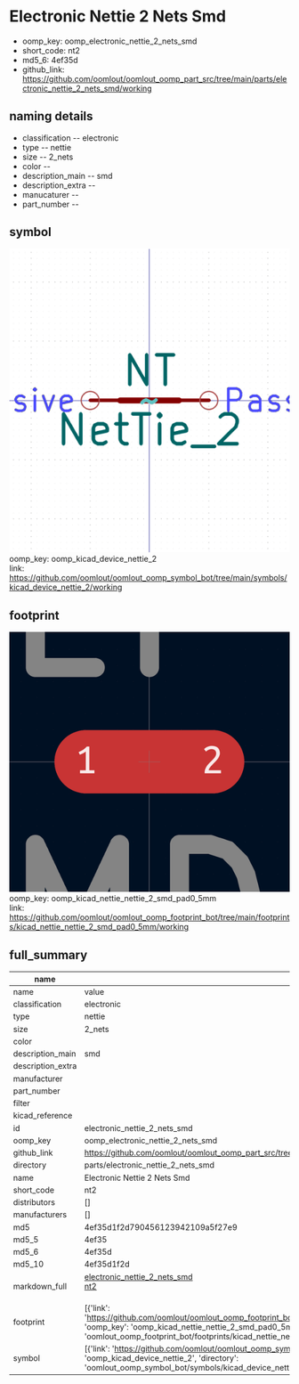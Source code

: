 # Electronic Nettie 2 Nets Smd

  
* oomp_key: oomp_electronic_nettie_2_nets_smd 
* short_code: nt2
* md5_6: 4ef35d  
* github_link: https://github.com/oomlout/oomlout_oomp_part_src/tree/main/parts/electronic_nettie_2_nets_smd/working  
## naming details
* classification -- electronic
* type -- nettie
* size -- 2_nets
* color -- 
* description_main -- smd
* description_extra -- 
* manucaturer -- 
* part_number -- 



## symbol

![](symbol/0/working/working_600.png)  
oomp_key: oomp_kicad_device_nettie_2  
link: https://github.com/oomlout/oomlout_oomp_symbol_bot/tree/main/symbols/kicad_device_nettie_2/working  

## footprint

![](footprint/0/working/working_600.png)  
oomp_key: oomp_kicad_nettie_nettie_2_smd_pad0_5mm  
link: https://github.com/oomlout/oomlout_oomp_footprint_bot/tree/main/footprints/kicad_nettie_nettie_2_smd_pad0_5mm/working  

## full_summary
| name | value | 
| --- | --- | 
| name | value | 
| classification | electronic | 
| type | nettie | 
| size | 2_nets | 
| color |  | 
| description_main | smd | 
| description_extra |  | 
| manufacturer |  | 
| part_number |  | 
| filter |  | 
| kicad_reference |  | 
| id | electronic_nettie_2_nets_smd | 
| oomp_key | oomp_electronic_nettie_2_nets_smd | 
| github_link | https://github.com/oomlout/oomlout_oomp_part_src/tree/main/parts/electronic_nettie_2_nets_smd/working | 
| directory | parts/electronic_nettie_2_nets_smd | 
| name | Electronic Nettie 2 Nets Smd | 
| short_code | nt2 | 
| distributors | [] | 
| manufacturers | [] | 
| md5 | 4ef35d1f2d790456123942109a5f27e9 | 
| md5_5 | 4ef35 | 
| md5_6 | 4ef35d | 
| md5_10 | 4ef35d1f2d | 
| markdown_full | [electronic_nettie_2_nets_smd](https://github.com/oomlout/oomlout_oomp_part_src/tree/main/parts/electronic_nettie_2_nets_smd/working)<br>[nt2](https://github.com/oomlout/oomlout_oomp_part_src/tree/main/parts/electronic_nettie_2_nets_smd/working)<br><br> | 
| footprint | [{'link': 'https://github.com/oomlout/oomlout_oomp_footprint_bot/tree/main/foootprntss/kicad_nettie_nettie_2_smd_pad0_5mm', 'oomp_key': 'oomp_kicad_nettie_nettie_2_smd_pad0_5mm', 'directory': 'oomlout_oomp_footprint_bot/footprints/kicad_nettie_nettie_2_smd_pad0_5mm//working/working.kicad_mod'}] | 
| symbol | [{'link': 'https://github.com/oomlout/oomlout_oomp_symbol_bot/tree/main/symbols/kicad_device_nettie_2', 'oomp_key': 'oomp_kicad_device_nettie_2', 'directory': 'oomlout_oomp_symbol_bot/symbols/kicad_device_nettie_2//working/working.kicad_sym'}] | 
